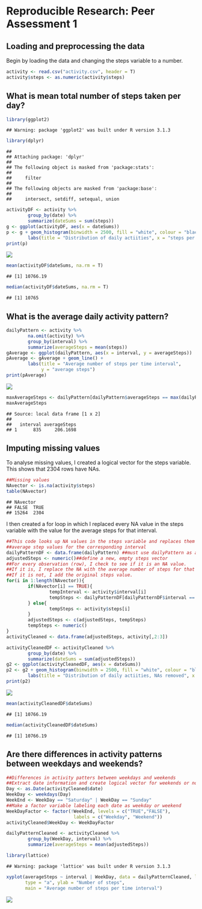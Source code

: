 # Reproducible Research: Peer Assessment 1


## Loading and preprocessing the data
Begin by loading the data and changing the steps variable to a number.

```r
activity <- read.csv("activity.csv", header = T)
activity$steps <- as.numeric(activity$steps)
```

## What is mean total number of steps taken per day?

```r
library(ggplot2)
```

```
## Warning: package 'ggplot2' was built under R version 3.1.3
```

```r
library(dplyr)
```

```
## 
## Attaching package: 'dplyr'
## 
## The following object is masked from 'package:stats':
## 
##     filter
## 
## The following objects are masked from 'package:base':
## 
##     intersect, setdiff, setequal, union
```

```r
activityDF <- activity %>%
        group_by(date) %>%
        summarize(dateSums = sum(steps))
g <- ggplot(activityDF, aes(x = dateSums))
p <- g + geom_histogram(binwidth = 2500, fill = "white", colour = "black") +
        labs(title = "Distribution of daily actiities", x = "steps per day")
print(p)
```

![](PA1_template_files/figure-html/unnamed-chunk-2-1.png) 

```r
mean(activityDF$dateSums, na.rm = T)
```

```
## [1] 10766.19
```

```r
median(activityDF$dateSums, na.rm = T)
```

```
## [1] 10765
```

## What is the average daily activity pattern?

```r
dailyPattern <- activity %>%
        na.omit(activity) %>%
        group_by(interval) %>%
        summarize(averageSteps = mean(steps))
gAverage <- ggplot(dailyPattern, aes(x = interval, y = averageSteps))
pAverage <- gAverage + geom_line() + 
        labs(title = "Average number of steps per time interval", 
             y = "average steps")
print(pAverage)
```

![](PA1_template_files/figure-html/unnamed-chunk-3-1.png) 

```r
maxAverageSteps <- dailyPattern[dailyPattern$averageSteps == max(dailyPattern$averageSteps),]
maxAverageSteps
```

```
## Source: local data frame [1 x 2]
## 
##   interval averageSteps
## 1      835     206.1698
```



## Imputing missing values
To analyse missing values, I created a logical vector for the steps variable. This shows
that 2304 rows have NAs.

```r
##Missing values
NAvector <- is.na(activity$steps)
table(NAvector)
```

```
## NAvector
## FALSE  TRUE 
## 15264  2304
```

I then created a for loop in which I replaced every NA value in the steps variable with
the value for the average steps for that interval.

```r
##This code looks up NA values in the steps variable and replaces them with 
##average step values for the corresponding interval
dailyPatternDF <- data.frame(dailyPattern) ##must use dailyPattern as a dataframe
adjustedSteps <- numeric()##define a new, empty steps vector
##For every observation (row), I check to see if it is an NA value. 
##If it is, I replace the NA with the average number of steps for that interval.
##If it is not, I add the original steps value.
for(i in 1:length(NAvector)){
        if(NAvector[i] == TRUE){
                tempInterval <- activity$interval[i]
                tempSteps <- dailyPatternDF[dailyPatternDF$interval == tempInterval, 2]
        } else{
                tempSteps <- activity$steps[i]
        }
        adjustedSteps <- c(adjustedSteps, tempSteps)
        tempSteps <- numeric()
}
activityCleaned <- data.frame(adjustedSteps, activity[,2:3])
```


```r
activityCleanedDF <- activityCleaned %>%
        group_by(date) %>%
        summarize(dateSums = sum(adjustedSteps))
g2 <- ggplot(activityCleanedDF, aes(x = dateSums))
p2 <- g2 + geom_histogram(binwidth = 2500, fill = "white", colour = "black") +
        labs(title = "Distribution of daily actiities, NAs removed", x = "steps per day")
print(p2)
```

![](PA1_template_files/figure-html/unnamed-chunk-6-1.png) 

```r
mean(activityCleanedDF$dateSums)
```

```
## [1] 10766.19
```

```r
median(activityCleanedDF$dateSums)
```

```
## [1] 10766.19
```


## Are there differences in activity patterns between weekdays and weekends?

```r
##Differences in activity patters between weekdays and weekends
##Extract date information and create logical vector for weekends or not
Day <- as.Date(activityCleaned$date)
WeekDay <- weekdays(Day)
WeekEnd <- WeekDay == "Saturday" | WeekDay == "Sunday"
##Make a factor variable labeling each date as weekday or weekend
WeekDayFactor <- factor(!WeekEnd, levels = c("TRUE","FALSE"), 
                         labels = c("Weekday", "Weekend"))
activityCleaned$WeekDay <- WeekDayFactor
```


```r
dailyPatternCleaned <- activityCleaned %>%
        group_by(WeekDay, interval) %>%
        summarize(averageSteps = mean(adjustedSteps))
```


```r
library(lattice)
```

```
## Warning: package 'lattice' was built under R version 3.1.3
```

```r
xyplot(averageSteps ~ interval | WeekDay, data = dailyPatternCleaned, layout = c(1,2), 
       type = "a", ylab = "Number of steps", 
       main = "Average number of steps per time interval")
```

![](PA1_template_files/figure-html/unnamed-chunk-9-1.png) 
